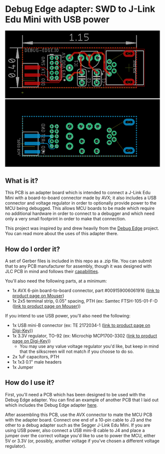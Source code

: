 # Debug Edge adapter: SWD to J-Link Edu Mini with USB power

<img src="https://github.com/nathancharlesjones/Debug-Edge_SWD-to-J-Link-Edu-Mini-adapter-with-USB-power/blob/main/Debug-Edge_SWD-J-Link-USB_top.png" width="600">

<img src="https://github.com/nathancharlesjones/Debug-Edge_SWD-to-J-Link-Edu-Mini-adapter-with-USB-power/blob/main/Debug-Edge_SWD-J-Link-USB_bottom.png" width="600">

## What is it?

This PCB is an adapter board which is intended to connect a J-Link Edu Mini with a board-to-board connector made by AVX; it also includes a USB connector and voltage regulator in order to optionally provide power to the MCU being debugged. This allows MCU boards to be made which require no additional hardware in order to connect to a debugger and which need only a very small footprint in order to make that connection.

This project was inspired by and drew heavily from the [Debug Edge](https://debug-edge.io/) project. You can read more about the uses of this adapter there.

## How do I order it?

A set of Gerber files is included in this repo as a .zip file. You can submit that to any PCB manufacturer for assembly, though it was designed with JLC PCB in mind and follows their [capabilities](https://jlcpcb.com/capabilities/Capabilities).

You'll also need the following parts, at a minimum:
- 1x AVX 6-pin board-to-board connector, part #009159006061916 ([link to product page on Mouser](https://www.mouser.com/ProductDetail/581-009159006061916/))
- 1x 2x5 terminal strip, 0.05" spacing, PTH (ex: Samtec FTSH-105-01-F-D ([link to product page on Mouser](https://www.mouser.com/ProductDetail/200-FTSH10501FD/)))

If you intend to use USB power, you'll also need the following:
- 1x USB mini-B connector (ex: TE 2172034-1 ([link to product page on Digi-Key](https://www.digikey.com/en/products/detail/2172034-1/A135698-ND/5592056?utm_medium=email&utm_source=oce&utm_campaign=3480_OCE21RT&utm_content=productdetail_US&utm_cid=624598&so=67827782&mkt_tok=eyJpIjoiTWpZM1lqSmlZV1kxWVdJdyIsInQiOiI5RGVuOWlmdVwvY3A1NUsxSUlRa1JiZXkrRnJ4dUJ5YldFTDV4bkxUUGhPTkJHT29cL0pBWHpTa3dnV3FXbDA1S2szRDduaEw1Y21VYndoeElrdUZTRlNZcFwvOWpSaG1lMW9DeDRqTFFKNXBGQ2x5VEdwRFlncmJzdW1NYmVmWG51RyJ9)))
- 1x 3.3V regulator, TO-92 (ex: Microchip MCP1700-3302 ([link to product page on Digi-Key](https://www.digikey.com/en/products/detail/MCP1700-3302E%2fTO/MCP1700-3302E%2fTO-ND/652680?utm_medium=email&utm_source=oce&utm_campaign=3480_OCE21RT&utm_content=productdetail_US&utm_cid=624598&so=67827782&mkt_tok=eyJpIjoiTWpZM1lqSmlZV1kxWVdJdyIsInQiOiI5RGVuOWlmdVwvY3A1NUsxSUlRa1JiZXkrRnJ4dUJ5YldFTDV4bkxUUGhPTkJHT29cL0pBWHpTa3dnV3FXbDA1S2szRDduaEw1Y21VYndoeElrdUZTRlNZcFwvOWpSaG1lMW9DeDRqTFFKNXBGQ2x5VEdwRFlncmJzdW1NYmVmWG51RyJ9)))
  - You may use any value voltage regulator you'd like, but keep in mind that the silkscreen will not match if you choose to do so.
- 2x 1uF capacitors, PTH
- 1x 1x3 0.1" male headers
- 1x Jumper

## How do I use it?

First, you'll need a PCB which has been designed to be used with the Debug Edge adapter. You can find an example of another PCB that I laid out which includes the Debug Edge adapter [here](https://github.com/nathancharlesjones/STM32F103C8T6-breakout-board/).

After assembling this PCB, use the AVX connector to mate the MCU PCB with the adapter board. Connect one end of a 10-pin cable to J3 and the other to a debug adapter such as the Segger J-Link Edu Mini. If you are using USB power, also connect a USB mini-B cable to J4 and place a jumper over the correct voltage you'd like to use to power the MCU, either 5V or 3.3V (or, possibly, another voltage if you've chosen a different voltage regulator).